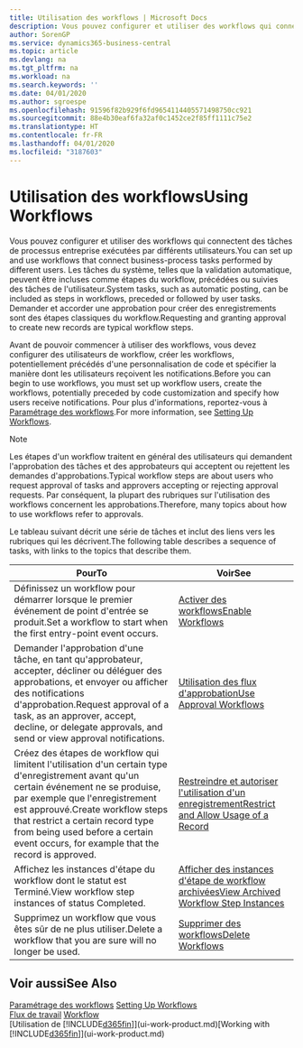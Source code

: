```yaml
---
title: Utilisation des workflows | Microsoft Docs
description: Vous pouvez configurer et utiliser des workflows qui connectent des tâches de processus entreprise exécutées par différents utilisateurs. Les tâches du système, telles que la validation automatique, peuvent être incluses comme étapes du workflow, précédées ou suivies des tâches de l'utilisateur. Demander et accorder une approbation pour créer des enregistrements sont des étapes classiques du workflow.
author: SorenGP
ms.service: dynamics365-business-central
ms.topic: article
ms.devlang: na
ms.tgt_pltfrm: na
ms.workload: na
ms.search.keywords: ''
ms.date: 04/01/2020
ms.author: sgroespe
ms.openlocfilehash: 91596f82b929f6fd9654114405571498750cc921
ms.sourcegitcommit: 88e4b30eaf6fa32af0c1452ce2f85ff1111c75e2
ms.translationtype: HT
ms.contentlocale: fr-FR
ms.lasthandoff: 04/01/2020
ms.locfileid: "3187603"
---
```

# <a name="using-workflows"></a><span data-ttu-id="1129c-105">Utilisation des workflows</span><span class="sxs-lookup"><span data-stu-id="1129c-105">Using Workflows</span></span>
<span data-ttu-id="1129c-106">Vous pouvez configurer et utiliser des workflows qui connectent des tâches de processus entreprise exécutées par différents utilisateurs.</span><span class="sxs-lookup"><span data-stu-id="1129c-106">You can set up and use workflows that connect business-process tasks performed by different users.</span></span> <span data-ttu-id="1129c-107">Les tâches du système, telles que la validation automatique, peuvent être incluses comme étapes du workflow, précédées ou suivies des tâches de l'utilisateur.</span><span class="sxs-lookup"><span data-stu-id="1129c-107">System tasks, such as automatic posting, can be included as steps in workflows, preceded or followed by user tasks.</span></span> <span data-ttu-id="1129c-108">Demander et accorder une approbation pour créer des enregistrements sont des étapes classiques du workflow.</span><span class="sxs-lookup"><span data-stu-id="1129c-108">Requesting and granting approval to create new records are typical workflow steps.</span></span>  

 <span data-ttu-id="1129c-109">Avant de pouvoir commencer à utiliser des workflows, vous devez configurer des utilisateurs de workflow, créer les workflows, potentiellement précédés d'une personnalisation de code et spécifier la manière dont les utilisateurs reçoivent les notifications.</span><span class="sxs-lookup"><span data-stu-id="1129c-109">Before you can begin to use workflows, you must set up workflow users, create the workflows, potentially preceded by code customization and specify how users receive notifications.</span></span> <span data-ttu-id="1129c-110">Pour plus d'informations, reportez-vous à [Paramétrage des workflows](across-set-up-workflows.md).</span><span class="sxs-lookup"><span data-stu-id="1129c-110">For more information, see [Setting Up Workflows](across-set-up-workflows.md).</span></span>  

> [!NOTE]  
>  <span data-ttu-id="1129c-111">Les étapes d'un workflow traitent en général des utilisateurs qui demandent l'approbation des tâches et des approbateurs qui acceptent ou rejettent les demandes d'approbations.</span><span class="sxs-lookup"><span data-stu-id="1129c-111">Typical workflow steps are about users who request approval of tasks and approvers accepting or rejecting approval requests.</span></span> <span data-ttu-id="1129c-112">Par conséquent, la plupart des rubriques sur l'utilisation des workflows concernent les approbations.</span><span class="sxs-lookup"><span data-stu-id="1129c-112">Therefore, many topics about how to use workflows refer to approvals.</span></span>  

 <span data-ttu-id="1129c-113">Le tableau suivant décrit une série de tâches et inclut des liens vers les rubriques qui les décrivent.</span><span class="sxs-lookup"><span data-stu-id="1129c-113">The following table describes a sequence of tasks, with links to the topics that describe them.</span></span>  

|<span data-ttu-id="1129c-114">**Pour**</span><span class="sxs-lookup"><span data-stu-id="1129c-114">**To**</span></span>|<span data-ttu-id="1129c-115">**Voir**</span><span class="sxs-lookup"><span data-stu-id="1129c-115">**See**</span></span>|  
|------------|-------------|  
|<span data-ttu-id="1129c-116">Définissez un workflow pour démarrer lorsque le premier événement de point d'entrée se produit.</span><span class="sxs-lookup"><span data-stu-id="1129c-116">Set a workflow to start when the first entry-point event occurs.</span></span>|[<span data-ttu-id="1129c-117">Activer des workflows</span><span class="sxs-lookup"><span data-stu-id="1129c-117">Enable Workflows</span></span>](across-how-to-enable-workflows.md)|  
|<span data-ttu-id="1129c-118">Demander l'approbation d'une tâche, en tant qu'approbateur, accepter, décliner ou déléguer des approbations, et envoyer ou afficher des notifications d'approbation.</span><span class="sxs-lookup"><span data-stu-id="1129c-118">Request approval of a task, as an approver, accept, decline, or delegate approvals, and send or view approval notifications.</span></span>|[<span data-ttu-id="1129c-119">Utilisation des flux d'approbation</span><span class="sxs-lookup"><span data-stu-id="1129c-119">Use Approval Workflows</span></span>](across-how-use-approval-workflows.md)|  
|<span data-ttu-id="1129c-120">Créez des étapes de workflow qui limitent l'utilisation d'un certain type d'enregistrement avant qu'un certain événement ne se produise, par exemple que l'enregistrement est approuvé.</span><span class="sxs-lookup"><span data-stu-id="1129c-120">Create workflow steps that restrict a certain record type from being used before a certain event occurs, for example that the record is approved.</span></span>|[<span data-ttu-id="1129c-121">Restreindre et autoriser l'utilisation d'un enregistrement</span><span class="sxs-lookup"><span data-stu-id="1129c-121">Restrict and Allow Usage of a Record</span></span>](across-how-to-restrict-and-allow-usage-of-a-record.md)|  
|<span data-ttu-id="1129c-122">Affichez les instances d'étape du workflow dont le statut est Terminé.</span><span class="sxs-lookup"><span data-stu-id="1129c-122">View workflow step instances of status Completed.</span></span>|[<span data-ttu-id="1129c-123">Afficher des instances d'étape de workflow archivées</span><span class="sxs-lookup"><span data-stu-id="1129c-123">View Archived Workflow Step Instances</span></span>](across-how-to-view-archived-workflow-step-instances.md)|  
|<span data-ttu-id="1129c-124">Supprimez un workflow que vous êtes sûr de ne plus utiliser.</span><span class="sxs-lookup"><span data-stu-id="1129c-124">Delete a workflow that you are sure will no longer be used.</span></span>|[<span data-ttu-id="1129c-125">Supprimer des workflows</span><span class="sxs-lookup"><span data-stu-id="1129c-125">Delete Workflows</span></span>](across-how-to-delete-workflows.md)|  

## <a name="see-also"></a><span data-ttu-id="1129c-126">Voir aussi</span><span class="sxs-lookup"><span data-stu-id="1129c-126">See Also</span></span>  
<span data-ttu-id="1129c-127">[Paramétrage des workflows](across-set-up-workflows.md) </span><span class="sxs-lookup"><span data-stu-id="1129c-127">[Setting Up Workflows](across-set-up-workflows.md) </span></span>  
<span data-ttu-id="1129c-128">[Flux de travail](across-workflow.md) </span><span class="sxs-lookup"><span data-stu-id="1129c-128">[Workflow](across-workflow.md) </span></span>  
<span data-ttu-id="1129c-129">[Utilisation de [!INCLUDE[d365fin](includes/d365fin_md.md)]](ui-work-product.md)</span><span class="sxs-lookup"><span data-stu-id="1129c-129">[Working with [!INCLUDE[d365fin](includes/d365fin_md.md)]](ui-work-product.md)</span></span>
